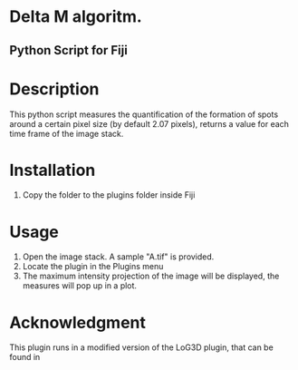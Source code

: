 # Delta M algoritm.
## Python Script for Fiji

Description
============
This python script measures the quantification of the formation of spots around a certain pixel size (by default 2.07 pixels), returns a value for each time frame of the image stack.

Installation
============

1) Copy the folder to the plugins folder inside Fiji

Usage
============
1) Open the image stack. A sample "A.tif" is provided.
2) Locate the plugin in the Plugins menu
3) The maximum intensity projection of the image will be displayed, the measures will pop up in a plot.
 
 Acknowledgment
 ==============
 This plugin runs in a modified version of the LoG3D plugin, that can be found in
 <a href="http://bigwww.epfl.ch/sage/soft/LoG3D/" />

